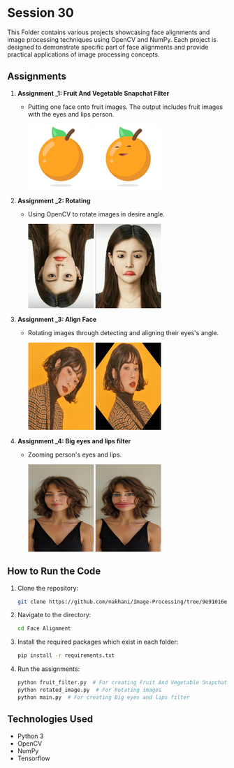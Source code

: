 # Session 30

This Folder contains various projects showcasing face alignments and image processing techniques using OpenCV and NumPy. Each project is designed to demonstrate specific part of face alignments and provide practical applications of image processing concepts.

## Assignments

1. **Assignment _1: Fruit And Vegetable Snapchat Filter**
   - Putting one face onto fruit images. The output includes fruit images with the eyes and lips person.

     <img src="assignment1/input/orange.jpg" width = "150" >
     <img src="assignment1/output/result.jpg" width = "150">

2. **Assignment _2: Rotating**
   - Using OpenCV to rotate images in desire angle.

     <img src="assignment2/image.jpg" width = "150">
     <img src="assignment2/rotated_image.jpg" width = "150">


3. **Assignment _3: Align Face**
   - Rotating images through detecting and aligning their eyes's angle.

     <img src="assignment3/images/m.jpg" width = "150" height= "200">
     <img src="assignment3/images/result2.jpg" width = "150" height= "200">

4. **Assignment _4: Big eyes and lips filter**
   - Zooming person's eyes and lips.
     
     <img src="assignment4/input/person.jpg" width = "150" height= "200">
     <img src="assignment4/output/result2.jpg" width = "150" height= "200">


     

## How to Run the Code
1. Clone the repository:
   ```sh
   git clone https://github.com/nakhani/Image-Processing/tree/9e91016e4b5ae22281cf66442731286cbcd0cb7a/Face%20Alignment
   ```

2. Navigate to the directory:
   ```sh
   cd Face Alignment
   ```

3. Install the required packages which exist in each folder:
   ```sh
   pip install -r requirements.txt
   ```

4. Run the assignments:
   ```sh
   python fruit_filter.py  # For creating Fruit And Vegetable Snapchat Filter
   python rotated_image.py  # For Rotating images
   python main.py  # For creating Big eyes and lips filter
   
   
   ```

## Technologies Used
- Python 3
- OpenCV
- NumPy
- Tensorflow
